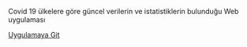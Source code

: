 Covid 19 ülkelere göre güncel verilerin ve istatistiklerin bulunduğu Web uygulaması


<a href="https://coronaportal.herokuapp.com/">Uygulamaya Git</a>
